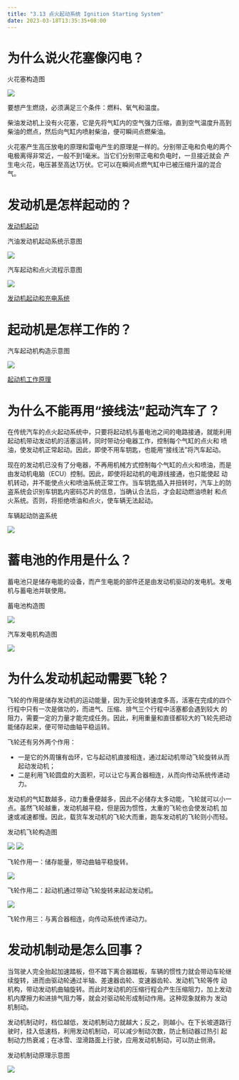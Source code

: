 ```yaml
---
title: "3.13 点火起动系统 Ignition Starting System"
date: 2023-03-18T13:35:35+08:00
---
```


# 为什么说火花塞像闪电？

火花塞构造图

![](https://res.weread.qq.com/wrepub/epub_26688761_134)

要想产生燃烧，必须满足三个条件：燃料、氧气和温度。

柴油发动机上没有火花塞，它是先将气缸内的空气强力压缩，直到空气温度升高到柴油的燃点，然后向气缸内喷射柴油，便可瞬间点燃柴油。

火花塞产生高压放电的原理和雷电产生的原理是一样的。分别带正电和负电的两个电极离得非常近，一般不到1毫米。当它们分别带正电和负电时，一旦接近就会
产生电火花，电压甚至高达1万伏。它可以在瞬间点燃气缸中已被压缩升温的混合气。

# 发动机是怎样起动的？

[发动机起动](http://v.youku.com/v_show/id_XMTY5MDcwNjc4OA==.html)

汽油发动机起动系统示意图

![](https://res.weread.qq.com/wrepub/epub_26688761_136)

汽车起动和点火流程示意图

![](https://res.weread.qq.com/wrepub/epub_26688761_137)

[发动机起动和充电系统](http://v.youku.com/v_show/id_XMzUyMDkzODQyOA==.html?spm=a2h3j.8428770.3416059.1)

# 起动机是怎样工作的？

汽车起动机构造示意图

![](https://res.weread.qq.com/wrepub/epub_26688761_139)

[起动机工作原理](http://v.youku.com/v_show/id_XMzUyMDkzODk4OA==.html?spm=a2h3j.8428770.3416059.1)

# 为什么不能再用“接线法”起动汽车了？

在传统汽车的点火起动系统中，只要将起动机与蓄电池之间的电路接通，就能利用起动机带动发动机的活塞运转，同时带动分电器工作，控制每个气缸的点火和
喷油，使发动机正常起动。因此，即使不用车钥匙，也能用“接线法”将汽车起动。

现在的发动机已没有了分电器，不再用机械方式控制每个气缸的点火和喷油，而是由发动机电脑（ECU）控制。因此，即使将起动机的电源线接通，也只能使起
动机转动，并不能使点火和喷油系统正常工作。当车钥匙插入并扭转时，汽车上的防盗系统会识别车钥匙内密码芯片的信息，当确认合法后，才会起动燃油喷射
和点火系统。否则，将拒绝喷油和点火，使车辆无法起动。

车辆起动防盗系统

![](https://res.weread.qq.com/wrepub/epub_26688761_141)

# 蓄电池的作用是什么？

蓄电池只是储存电能的设备，而产生电能的部件还是由发动机驱动的发电机。发电机与蓄电池并联使用。

蓄电池构造图

![](https://res.weread.qq.com/wrepub/epub_26688761_142)

汽车发电机构造图

![](https://res.weread.qq.com/wrepub/epub_26688761_143)

# 为什么发动机起动需要飞轮？

飞轮的作用是储存发动机的运动能量，因为无论旋转速度多高，活塞在完成的四个行程中只有一次是做功的，而进气、压缩、排气三个行程中活塞都会遇到较大
的阻力，需要一定的力量才能完成任务。因此，利用重量和直径都较大的飞轮先把动能储存起来，便可带动曲轴平稳运转。

飞轮还有另外两个作用：

- 一是它的外周镶有齿环，它与起动机直接相连，通过起动机带动飞轮旋转从而起动发动机；
- 二是利用飞轮圆盘的大面积，可以让它与离合器相连，从而向传动系统传递动力。

发动机的气缸数越多，动力重叠便越多，因此不必储存太多动能，飞轮就可以小一点。虽然飞轮越重，发动机越平稳，但是因为惯性，太重的飞轮也会使发动机
加速或减速都慢。因此，载货车发动机的飞轮大而重，跑车发动机的飞轮则小而轻。

发动机飞轮构造图

![](https://res.weread.qq.com/wrepub/epub_26688761_144)
![](https://res.weread.qq.com/wrepub/epub_26688761_145)


飞轮作用一：储存能量，带动曲轴平稳旋转。

![](https://res.weread.qq.com/wrepub/epub_26688761_146)

飞轮作用二：起动机通过带动飞轮旋转来起动发动机。

![](https://res.weread.qq.com/wrepub/epub_26688761_147)

飞轮作用三：与离合器相连，向传动系统传递动力。

# 发动机制动是怎么回事？

当驾驶人完全抬起加速踏板，但不踏下离合器踏板，车辆的惯性力就会带动车轮继续旋转，进而由驱动轮通过半轴、差速器齿轮、变速器齿轮、发动机飞轮等传
动机构，带动发动机曲轴旋转。而此时发动机的压缩行程会产生压缩阻力，加上发动机内摩擦力和进排气阻力等，就会对驱动轮形成制动作用。这种现象就称为
发动机制动。

发动机制动时，档位越低，发动机制动力就越大；反之，则越小。在下长坡道路行驶时，挂入低速档，利用发动机制动，可以减少制动次数，防止制动器过热引
起制动力热衰减；在冰雪、湿滑路面上行驶，应用发动机制动，可以防止侧滑。

发动机制动原理示意图

![](https://res.weread.qq.com/wrepub/epub_26688761_148)
